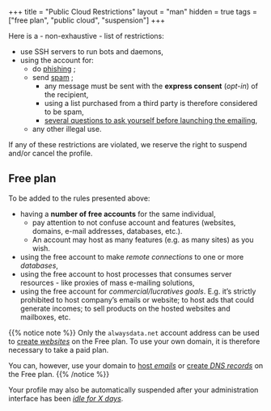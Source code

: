 +++
title = "Public Cloud Restrictions"
layout = "man"
hidden = true
tags = ["free plan", "public cloud", "suspension"]
+++

Here is a - non-exhaustive - list of restrictions:

- use SSH servers to run bots and daemons,
- using the account for:
	- do [phishing](https://en.wikipedia.org/wiki/Phishing) ;
	- send [spam](https://en.wikipedia.org/wiki/Email_spam#European_Union) ;
		- any message must be sent with the **express consent** (_opt-in_) of the recipient,
		- using a list purchased from a third party is therefore considered to be spam,
		- [several questions to ask yourself before launching the emailing](e-mails/delivery#emailing),
	- any other illegal use.

If any of these restrictions are violated, we reserve the right to suspend and/or cancel the profile.

## Free plan

To be added to the rules presented above:

- having a **number of free accounts** for the same individual,
    - pay attention to not confuse account and features (websites, domains, e-mail addresses, databases, etc.).
    - An account may host as many features (e.g. as many sites) as you wish.
- using the free account to make *remote connections* to one or more *databases*,
- using the free account to host processes that consumes server resources - like proxies of mass e-mailing solutions,
- using the free account for *commercial/lucratives goals*. E.g. it’s strictly prohibited to host company’s emails or website; to host ads that could generate incomes; to sell products on the hosted websites and mailboxes, etc.

{{% notice note %}}
Only the `alwaysdata.net` account address can be used to [create *websites*](/sites/add-a-site/) on the Free plan. To use your own domain, it is therefore necessary to take a paid plan.

You can, however, use your domain to [host *emails*](/e-mails/create-an-e-mail-address/) or [create *DNS records*](/domains/add-dns/) on the Free plan.
{{% /notice %}}

Your profile may also be automatically suspended after your administration interface has been *[idle for X days](accounts/alerts-notifications#lack-of-activity)*.
